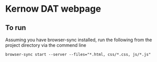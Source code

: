 # Kernow DAT webpage




## To run

Assuming you have browser-sync installed, run the following from the project directory via the commend line

`browser-sync start --server --files="*.html, css/*.css, js/*.js"`